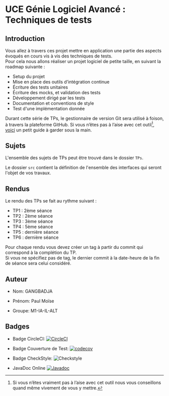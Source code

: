 # UCE Génie Logiciel Avancé : Techniques de tests

## Introduction

Vous allez à travers ces projet mettre en application une partie des aspects évoqués en cours vis à vis des techniques
de tests.  
Pour cela nous allons réaliser un projet logiciel de petite taille, en suivant la roadmap suivante :

- Setup du projet
- Mise en place des outils d’intégration continue
- Écriture des tests unitaires
- Écriture des mocks, et validation des tests
- Développement dirigé par les tests
- Documentation et conventions de style
- Test d'une implémentation donnée

Durant cette série de TPs, le gestionnaire de version Git sera utilisé à foison, à travers la plateforme GitHub. Si vous
n’êtes pas à l’aise avec cet outil[^1], [voici](http://rogerdudler.github.io/git-guide/) un petit guide à garder sous la
main.

## Sujets

L'ensemble des sujets de TPs peut être trouvé dans le dossier `TPs`.

Le dossier `src` contient la définition de l'ensemble des interfaces qui seront l'objet de vos travaux.

## Rendus

Le rendu des TPs se fait au rythme suivant :

- TP1 : 2ème séance
- TP2 : 2ème séance
- TP3 : 3ème séance
- TP4 : 5ème séance
- TP5 : dernière séance
- TP6 : dernière séance

Pour chaque rendu vous devez créer un tag à partir du commit qui correspond à la complétion du TP.  
Si vous ne spécifiez pas de tag, le dernier commit à la date-heure de la fin de séance sera celui considéré.

[^1]: Si vous n’êtes vraiment pas à l’aise avec cet outil nous vous conseillons quand même vivement de vous y mettre.

## Auteur

* Nom: GANGBADJA

* Prénom: Paul Moïse

* Groupe: M1-IA-IL-ALT

## Badges

* Badge
  CircleCI: [![CircleCI](https://dl.circleci.com/status-badge/img/circleci/WcqdrDnem9QQDAcEwArix8/3HSGCGPhZX9rpxUubPsK5e/tree/main.svg?style=svg)](https://dl.circleci.com/status-badge/redirect/circleci/WcqdrDnem9QQDAcEwArix8/3HSGCGPhZX9rpxUubPsK5e/tree/main)
* Badge Couverture de
  Test: [![codecov](https://codecov.io/gh/paulmoise/ceri-m1-techniques-de-test/graph/badge.svg?token=INESR4ITJI)](https://codecov.io/gh/paulmoise/ceri-m1-techniques-de-test)

* Badge CheckStyle: ![Checkstyle](docs/badges/checkstyle-result.svg)

* JavaDoc
  Online  [![Javadoc](https://img.shields.io/badge/JavaDoc-Online-green)](https://paulmoise.github.io/ceri-m1-techniques-de-test/)
